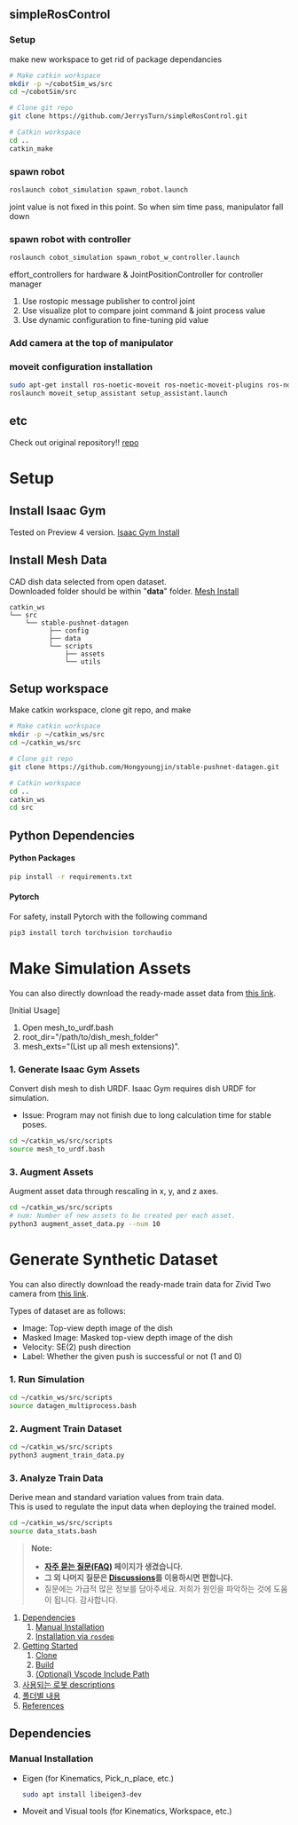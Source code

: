 ## simpleRosControl
### Setup
make new workspace to get rid of package dependancies
```bash
# Make catkin workspace
mkdir -p ~/cobotSim_ws/src
cd ~/cobotSim/src

# Clone git repo
git clone https://github.com/JerrysTurn/simpleRosControl.git

# Catkin workspace
cd ..
catkin_make
```

### spawn robot
```bash
roslaunch cobot_simulation spawn_robot.launch
```
joint value is not fixed in this point. So when sim time pass, manipulator fall down

### spawn robot with controller
```bash
roslaunch cobot_simulation spawn_robot_w_controller.launch
```
effort_controllers for hardware & JointPositionController for controller manager
1. Use rostopic message publisher to control joint
2. Use visualize plot to compare joint command & joint process value
3. Use dynamic configuration to fine-tuning pid value

### Add camera at the top of manipulator

### moveit configuration installation
```bash
sudo apt-get install ros-noetic-moveit ros-noetic-moveit-plugins ros-noetic-moveit-planners
roslaunch moveit_setup_assistant setup_assistant.launch
```
## etc
Check out original repository!! [repo](https://github.com/LearnRoboticsWROS/cobot)
# Setup
## Install Isaac Gym
Tested on Preview 4 version. [Isaac Gym Install](https://developer.nvidia.com/isaac-gym)

## Install Mesh Data
CAD dish data selected from open dataset.\
Downloaded folder should be within "**data**" folder.
[Mesh Install](https://o365skku-my.sharepoint.com/:u:/g/personal/erichong96_o365_skku_edu/EZK1HV0M1mpDnwd2bEymdiMBeunjeT6EaD68aq5RcjkvTw?e=Elv4Y1)


```
catkin_ws
└── src
    └── stable-pushnet-datagen
          ├── config
          ├── data
          └── scripts
              ├── assets
              └── utils

```
 
## Setup workspace
Make catkin workspace, clone git repo, and make 

```bash
# Make catkin workspace
mkdir -p ~/catkin_ws/src
cd ~/catkin_ws/src

# Clone git repo
git clone https://github.com/Hongyoungjin/stable-pushnet-datagen.git

# Catkin workspace
cd ..
catkin_ws
cd src
```

## Python Dependencies
#### Python Packages
```bash
pip install -r requirements.txt
```
#### Pytorch
For safety, install Pytorch with the following command
```bash
pip3 install torch torchvision torchaudio
```
# Make Simulation Assets

You can also directly download the ready-made asset data from [this link](https://o365skku-my.sharepoint.com/:u:/g/personal/erichong96_o365_skku_edu/EWDsdDwv4btEso9qPhLnTP4BUOpUFKCcOEURE5EICDRaiA?e=oCCUyc).

[Initial Usage]
1. Open mesh_to_urdf.bash
2. root_dir="/path/to/dish_mesh_folder"
3. mesh_exts="(List up all mesh extensions)". 
  
### 1. Generate Isaac Gym Assets

Convert dish mesh to dish URDF.
Isaac Gym requires dish URDF for simulation.

- Issue: Program may not finish due to long calculation time for stable poses. 

```bash
cd ~/catkin_ws/src/scripts
source mesh_to_urdf.bash
```
### 3. Augment Assets

Augment asset data through rescaling in x, y, and z axes.

```bash
cd ~/catkin_ws/src/scripts
# num: Number of new assets to be created per each asset.
python3 augment_asset_data.py --num 10
```

# Generate Synthetic Dataset
You can also directly download the ready-made train data for Zivid Two camera from [this link](https://o365skku-my.sharepoint.com/:f:/g/personal/erichong96_o365_skku_edu/Ep_yOU8n3tdFuOscVSGRsiIBFSIUWLW4r-9aX4GlYpIyVA?e=yPbyLY).

Types of dataset are as follows:
- Image: Top-view depth image of the dish
- Masked Image: Masked top-view depth image of the dish
- Velocity: SE(2) push direction
- Label: Whether the given push is successful or not (1 and 0)

### 1. Run Simulation 

```bash
cd ~/catkin_ws/src/scripts
source datagen_multiprocess.bash
```

### 2. Augment Train Dataset 

```bash
cd ~/catkin_ws/src/scripts
python3 augment_train_data.py
```

### 3. Analyze Train Data

Derive mean and standard variation values from train data. \
This is used to regulate the input data when deploying the trained model.

```bash
cd ~/catkin_ws/src/scripts
source data_stats.bash
```

> **Note:**
> * **[자주 묻는 질문(FAQ)](https://github.com/rise-lab-skku/robotics-course/wiki/FAQ) 페이지가 생겼습니다.**
> * **그 외 나머지 질문은 [Discussions](https://github.com/rise-lab-skku/robotics-course/discussions)를 이용하시면 편합니다.**
> * 질문에는 가급적 많은 정보를 담아주세요. 저희가 원인을 파악하는 것에 도움이 됩니다. 감사합니다.

1. [Dependencies](#dependencies)
   1. [Manual Installation](#manual-installation)
   2. [Installation via `rosdep`](#installation-via-rosdep)
2. [Getting Started](#getting-started)
   1. [Clone](#clone)
   2. [Build](#build)
   3. [(Optional) Vscode Include Path](#optional-vscode-include-path)
3. [사용되는 로봇 descriptions](#사용되는-로봇-descriptions)
4. [폴더별 내용](#폴더별-내용)
5. [References](#references)

## Dependencies

### Manual Installation

- Eigen (for Kinematics, Pick_n_place, etc.)

  ```sh
  sudo apt install libeigen3-dev
  ```

- Moveit and Visual tools (for Kinematics, Workspace, etc.)
